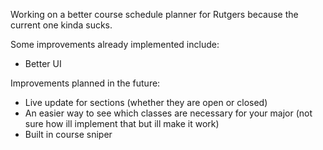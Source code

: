 Working on a better course schedule planner for Rutgers because the current one kinda sucks.

Some improvements already implemented include: 
- Better UI

Improvements planned in the future:
- Live update for sections (whether they are open or closed)
- An easier way to see which classes are necessary for your major (not sure how ill implement that but ill make it work)
- Built in course sniper
